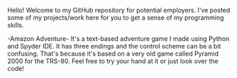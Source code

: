 Hello! Welcome to my GitHub repository for potential employers.
I've posted some of my projects/work here for you to get a sense of my programming skills. 

-Amazon Adventure-
It's a text-based adventure game I made using Python and Spyder IDE.
It has three endings and the control scheme can be a bit confusing. 
That's because it's based on a very old game called Pyramid 2000 for the TRS-80.
Feel free to try your hand at it or just look over the code!

